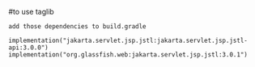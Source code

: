 #to use taglib 

    add those dependencies to build.gradle
    
    implementation("jakarta.servlet.jsp.jstl:jakarta.servlet.jsp.jstl-api:3.0.0")
    implementation("org.glassfish.web:jakarta.servlet.jsp.jstl:3.0.1")
